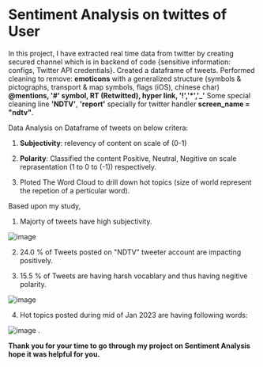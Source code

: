 # Sentiment Analysis on twittes of User
In this project, I have extracted real time data from twitter by creating secured channel which is in backend of code {sensitive information: configs, Twitter API credentials}.
Created a dataframe of tweets. 
Performed cleaning to remove: 
    **emoticons** with a generalized structure (symbols & pictographs, transport & map symbols, flags (iOS), chinese char)
    **@mentions, '#' symbol,  RT (Retwitted), hyper link, '!','*','_'**
    Some special cleaning line **'NDTV'**, **'report'** specially for twitter handler **screen_name = "ndtv"**.

Data Analysis on Dataframe of tweets on below critera: 

1. **Subjectivity**: relevency of content on scale of (0-1) 

2. **Polarity**: Classified the content Positive, Neutral, Negitive on scale reprasentation (1 to 0 to (-1)) respectively. 

3. Ploted The Word Cloud to drill down hot topics (size of world represent the repetion of a perticular word).

Based upon my study, 

1. Majorty of tweets have high subjectivity.

![image](https://github.com/Soni-Tush/Tushal_Soni/assets/109894934/aef3340d-11d8-48fc-abfb-3f6e402aa664)

2. 24.0 % of Tweets posted on "NDTV" tweeter account are impacting positively.

3. 15.5 % of Tweets are having harsh vocablary and thus having negitive polarity. 

![image](https://github.com/Soni-Tush/Tushal_Soni/assets/109894934/45c63e63-96d3-4fb3-9096-69ee754dc759)

4.  Hot topics posted during mid of Jan 2023 are having following words: 

![image](https://github.com/Soni-Tush/Tushal_Soni/assets/109894934/b4f74b2a-54f4-428f-b23e-b6ce563bab85) .


**Thank you for your time to go through my project on Sentiment Analysis hope it was helpful for you.**
